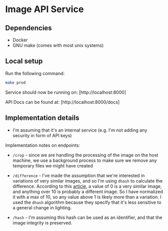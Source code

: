 # Image API Service

## Dependencies

- Docker
- GNU make (comes with most unix systems)

## Local setup

Run the following command:

```bash
make prod
```

Service should now be running on: [http://localhost:8000]

API Docs can be found at: [http://localhost:8000/docs]

## Implementation details

- I'm assuming that it's an internal service (e.g. I'm not adding any security in form of API keys)

Implementation notes on endpoints:

- `/crop` - since we are handling the processing of the image on the host machine, we use a background process to make sure we remove any temporary files we might have created
- `/difference` - I've made the assumption that we're interested in variations of very similar images, and so I'm using `dhash` to calculate the difference.
  According to this [article](https://www.hackerfactor.com/blog/index.php?/archives/529-Kind-of-Like-That.html), a value of 0 is a very similar image, and anything over 10 is probably a different image.
  So I have normalized it with a max of 10, so any value above 1 is likely more than a variation. I used the `dhash` algorithm because they specify that it's less sensitive to a general change in lighting.

- `/hash` - I'm assuming this hash can be used as an identifier, and that the image integrity is preserved.
